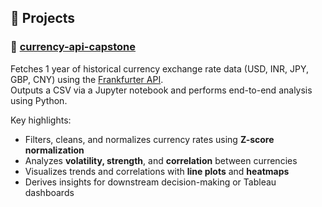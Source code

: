 ## 📁 Projects

### 🔹 [currency-api-capstone](currency-api-capstone)

Fetches 1 year of historical currency exchange rate data (USD, INR, JPY, GBP, CNY) using the [Frankfurter API](https://www.frankfurter.app/).  
Outputs a CSV via a Jupyter notebook and performs end-to-end analysis using Python.

Key highlights:
- Filters, cleans, and normalizes currency rates using **Z-score normalization**
- Analyzes **volatility, strength**, and **correlation** between currencies
- Visualizes trends and correlations with **line plots** and **heatmaps**
- Derives insights for downstream decision-making or Tableau dashboards
